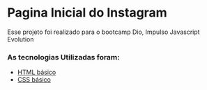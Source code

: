 # Pagina Inicial do Instagram 

Esse projeto foi realizado para o bootcamp Dio, Impulso Javascript Evolution

### As tecnologias Utilizadas foram:

* [HTML básico](https://www.w3schools.com/html/)
* [CSS básico](https://developer.mozilla.org/pt-BR/docs/Web/CSS)

